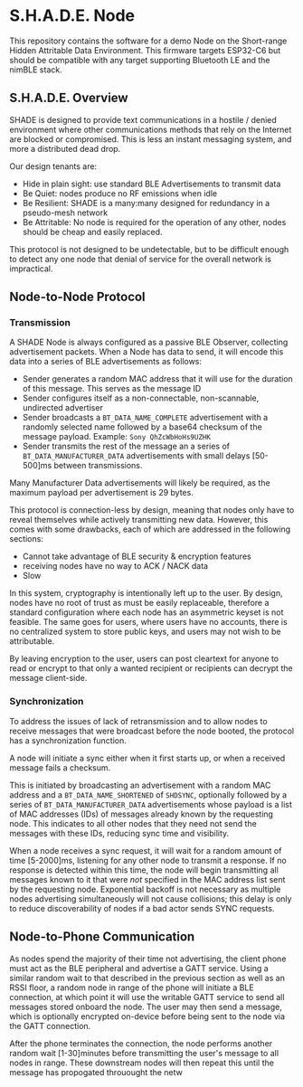 # S.H.A.D.E. Node

This repository contains the software for a demo Node on the Short-range Hidden Attritable Data Environment. This firmware targets ESP32-C6 but should be compatible with any target supporting Bluetooth LE and the nimBLE stack.

## S.H.A.D.E. Overview

SHADE is designed to provide text communications in a hostile / denied environment where other communications methods that rely on the Internet are blocked or compromised. This is less an instant messaging system, and more a distributed dead drop. 

Our design tenants are:
- Hide in plain sight: use standard BLE Advertisements to transmit data
- Be Quiet: nodes produce no RF emissions when idle
- Be Resilient: SHADE is a many:many designed for redundancy in a pseudo-mesh network
- Be Attritable: No node is required for the operation of any other, nodes should be cheap and easily replaced.

This protocol is not designed to be undetectable, but to be difficult enough to detect any one node that denial of service for the overall network is impractical. 

## Node-to-Node Protocol

### Transmission

A SHADE Node is always configured as a passive BLE Observer, collecting advertisement packets. When a Node has data to send, it will encode this data into a series of BLE advertisements as follows:

- Sender generates a random MAC address that it will use for the duration of this message. This serves as the message ID
- Sender configures itself as a non-connectable, non-scannable, undirected advertiser
- Sender broadcasts a `BT_DATA_NAME_COMPLETE` advertisement with a randomly selected name followed by a base64 checksum of the message payload. Example: `Sony QhZcWbHoHs9UZHK`
- Sender transmits the rest of the message an a series of `BT_DATA_MANUFACTURER_DATA` advertisements with small delays [50-500]ms between transmissions.

Many Manufacturer Data advertisements will likely be required, as the maximum payload per advertisement is 29 bytes. 

This protocol is connection-less by design, meaning that nodes only have to reveal themselves while actively transmitting new data. However, this comes with some drawbacks, each of which are addressed in the following sections:
- Cannot take advantage of BLE security & encryption features
- receiving nodes have no way to ACK / NACK data
- Slow

In this system, cryptography is intentionally left up to the user. By design, nodes have no root of trust as must be easily replaceable, therefore a standard configuration where each node has an asymmetric keyset is not feasible. The same goes for users, where users have no accounts, there is no centralized system to store public keys, and users may not wish to be attributable. 

By leaving encryption to the user, users can post cleartext for anyone to read or encrypt to that only a wanted recipient or recipients can decrypt the message client-side.

### Synchronization

To address the issues of lack of retransmission and to allow nodes to receive messages that were broadcast before the node booted, the protocol has a synchronization function. 

A node will initiate a sync either when it first starts up, or when a received message fails a checksum. 

This is initiated by broadcasting an advertisement with a random MAC address and a `BT_DATA_NAME_SHORTENED` of `SHDSYNC`, optionally followed by a series of `BT_DATA_MANUFACTURER_DATA` advertisements whose payload is a list of MAC addresses (IDs) of messages already known by the requesting node. This indicates to all other nodes that they need not send the messages with these IDs, reducing sync time and visibility. 

When a node receives a sync request, it will wait for a random amount of time [5-2000]ms, listening for any other node to transmit a response. If no response is detected within this time, the node will begin transmitting all messages known to it that were *not* specified in the MAC address list sent by the requesting node. Exponential backoff is not necessary as multiple nodes advertising simultaneously will not cause collisions; this delay is only to reduce discoverability of nodes if a bad actor sends SYNC requests. 

## Node-to-Phone Communication

As nodes spend the majority of their time not advertising, the client phone must act as the BLE peripheral and advertise a GATT service. Using a similar random wait to that described in the previous section as well as an RSSI floor, a random node in range of the phone will initiate a BLE connection, at which point it will use the writable GATT service to send all messages stored onboard the node. The user may then send a message, which is optionally encrypted on-device before being sent to the node via the GATT connection.

After the phone terminates the connection, the node performs another random wait [1-30]minutes before transmitting the user's message to all nodes in range. These downstream nodes will then repeat this until the message has propogated throuought the netw